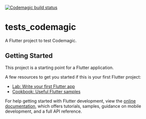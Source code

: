 [![Codemagic build status](https://api.codemagic.io/apps/6485e3889d22ec28720f1e35/6485e3889d22ec28720f1e34/status_badge.svg)](https://codemagic.io/apps/6485e3889d22ec28720f1e35/6485e3889d22ec28720f1e34/latest_build)

# tests_codemagic

A Flutter project to test Codemagic.

## Getting Started

This project is a starting point for a Flutter application.

A few resources to get you started if this is your first Flutter project:

- [Lab: Write your first Flutter app](https://docs.flutter.dev/get-started/codelab)
- [Cookbook: Useful Flutter samples](https://docs.flutter.dev/cookbook)

For help getting started with Flutter development, view the
[online documentation](https://docs.flutter.dev/), which offers tutorials,
samples, guidance on mobile development, and a full API reference.
